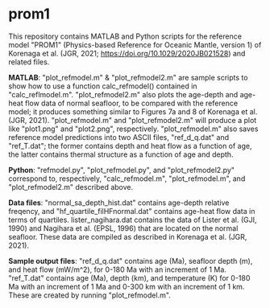 # prom1
This repository contains MATLAB and Python scripts for the reference model "PROM1" (Physics-based Reference for Oceanic Mantle, version 1) of Korenaga et al. (JGR, 2021; https://doi.org/10.1029/2020JB021528) and related files. 

**MATLAB**:
"plot_refmodel.m" & "plot_refmodel2.m" are sample scripts to show how to use a function calc_refmodel() contained
in "calc_reflmodel.m". "plot_refmodel2.m" also plots the age-depth and age-heat flow data of normal seafloor, to be
compared with the reference model; it produces something similar to Figures 7a and 8 of Korenaga et al. (JGR, 2021). 
"plot_refmodel.m" and "plot_refmodel2.m" will produce a plot like "plot1.png" and "plot2.png", respectively. 
"plot_refmodel.m" also saves reference model predictions into two ASCII files, "ref_d_q.dat" and "ref_T.dat"; the former
contains depth and heat flow as a function of age, the latter contains thermal structure as a function of age and depth. 

**Python**:
"refmodel.py", "plot_refmodel.py", and "plot_refmodel2.py" correspond to, respectively, "calc_refmodel.m", "plot_refmodel.m", and "plot_refmodel2.m"
described above. 

**Data files**:
"normal_sa_depth_hist.dat" contains age-depth relative freqency, and 
"hf_quartile_filHFnormal.dat" contains age-heat flow data in terms of quartiles. 
lister_nagihara.dat contains the data of Lister et al. (GJI, 1990) and Nagihara et al. (EPSL, 1996)
that are located on the normal seafloor. These data are compiled as described in Korenaga et al. (JGR, 2021). 

**Sample output files**:
"ref_d_q.dat" contains age (Ma), seafloor depth (m), and heat flow (mW/m^2), for 0-180 Ma with an increment of 1 Ma. 
"ref_T.dat" contains age (Ma), depth (km), and temperature (K) for 0-180 Ma with an increment of 1 Ma and 0-300 km with an increment of 1 km. 
These are created by running "plot_refmodel.m". 
